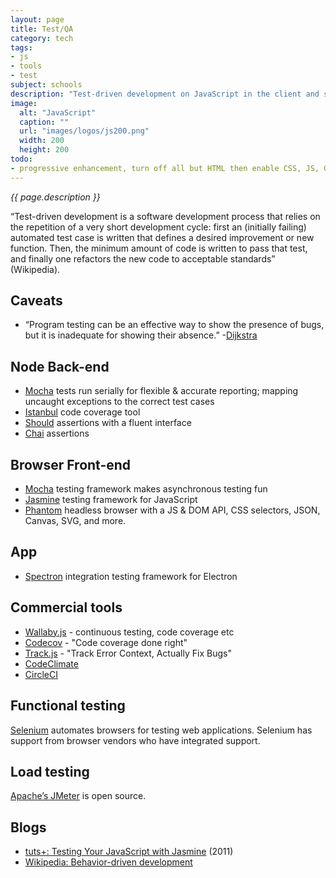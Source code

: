```yaml
---
layout: page
title: Test/QA
category: tech
tags:
- js
- tools
- test
subject: schools
description: "Test-driven development on JavaScript in the client and server"
image:
  alt: "JavaScript"
  caption: ""
  url: "images/logos/js200.png"
  width: 200
  height: 200
todo:
- progressive enhancement, turn off all but HTML then enable CSS, JS, GPS, etc
---
```


_{{ page.description }}_

“Test-driven development is a software development process that relies on the repetition of a very short development cycle: first an (initially failing) automated test case is written that defines a desired improvement or new function. Then, the minimum amount of code is written to pass that test, and finally one refactors the new code to acceptable standards” (Wikipedia).

Caveats
------
* “Program testing can be an effective way to show the presence of bugs, but it is inadequate for showing their absence.” -[Dijkstra](https://www.cs.utexas.edu/users/EWD/transcriptions/EWD03xx/EWD303.html)

Node Back-end
-------------
* [Mocha](https://mochajs.org/) tests run serially for flexible & accurate reporting; mapping uncaught exceptions to the correct test cases
* [Istanbul](https://www.npmjs.com/package/istanbul) code coverage tool
* [Should](https://www.npmjs.com/package/should) assertions with a fluent interface
* [Chai](http://chaijs.com/) assertions

Browser Front-end
-----------------
* [Mocha](https://mochajs.org/) testing framework makes asynchronous testing fun
* [Jasmine](https://github.com/jasmine/jasmine) testing framework for JavaScript
* [Phantom](http://phantomjs.org/) headless browser with a JS & DOM API, CSS selectors, JSON, Canvas, SVG, and more.

App
-----
* [Spectron](http://electron.atom.io/spectron) integration testing framework for Electron

Commercial tools
----------
* [Wallaby.js](https://wallabyjs.com/) - continuous testing, code coverage etc
* [Codecov](https://codecov.io/) - "Code coverage done right"
* [Track.js](https://trackjs.com/) - "Track Error Context, Actually Fix Bugs"
* [CodeClimate](https://codeclimate.com/pricing)
* [CircleCI](https://circleci.com/pricing/)

## Functional testing

[Selenium](http://docs.seleniumhq.org/) automates browsers for testing web applications. Selenium has support from browser vendors who have integrated support.

## Load testing

[Apache’s JMeter](https://jmeter.apache.org/) is open source.

Blogs
-----
* [tuts+: Testing Your JavaScript with Jasmine](http://code.tutsplus.com/tutorials/testing-your-javascript-with-jasmine--net-21229) (2011)
* [Wikipedia: Behavior-driven development](https://en.wikipedia.org/wiki/Behavior-driven_development)
